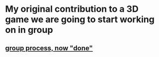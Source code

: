 # My original contribution to a 3D game we are going to start working on in group

## [group process, now "done"](https://github.com/abbindustrigymnasium/granssnittsdesign-final-nomans-rain)

